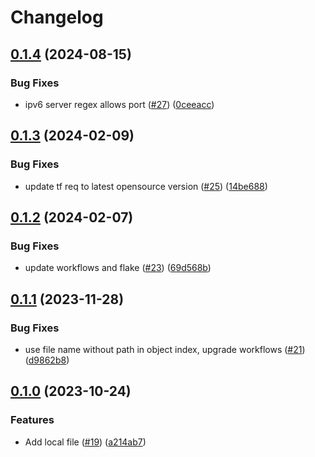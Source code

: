 # Changelog

## [0.1.4](https://github.com/rancher/terraform-local-rke2-config/compare/v0.1.3...v0.1.4) (2024-08-15)


### Bug Fixes

* ipv6 server regex allows port ([#27](https://github.com/rancher/terraform-local-rke2-config/issues/27)) ([0ceeacc](https://github.com/rancher/terraform-local-rke2-config/commit/0ceeacc63d0676e813c22f4eef2fc71d8f8d2a33))

## [0.1.3](https://github.com/rancher/terraform-local-rke2-config/compare/v0.1.2...v0.1.3) (2024-02-09)


### Bug Fixes

* update tf req to latest opensource version ([#25](https://github.com/rancher/terraform-local-rke2-config/issues/25)) ([14be688](https://github.com/rancher/terraform-local-rke2-config/commit/14be688e0f2b3c2f0c0ec9b4d9fdebc1a0b448ff))

## [0.1.2](https://github.com/rancher/terraform-local-rke2-config/compare/v0.1.1...v0.1.2) (2024-02-07)


### Bug Fixes

* update workflows and flake ([#23](https://github.com/rancher/terraform-local-rke2-config/issues/23)) ([69d568b](https://github.com/rancher/terraform-local-rke2-config/commit/69d568b2caa39010e0f37bc228567cfe568f99ba))

## [0.1.1](https://github.com/rancher/terraform-local-rke2-config/compare/v0.1.0...v0.1.1) (2023-11-28)


### Bug Fixes

* use file name without path in object index, upgrade workflows ([#21](https://github.com/rancher/terraform-local-rke2-config/issues/21)) ([d9862b8](https://github.com/rancher/terraform-local-rke2-config/commit/d9862b85b828dc63a76b37eeb064530486af388a))

## [0.1.0](https://github.com/rancher/terraform-local-rke2-config/compare/v0.0.5...v0.1.0) (2023-10-24)


### Features

* Add local file ([#19](https://github.com/rancher/terraform-local-rke2-config/issues/19)) ([a214ab7](https://github.com/rancher/terraform-local-rke2-config/commit/a214ab7a4eeb05add35458024d4742ef02f52803))
